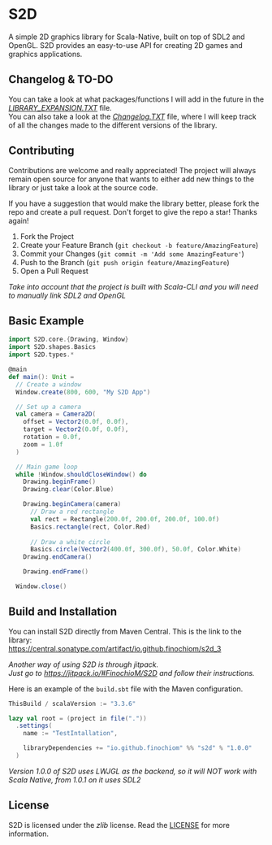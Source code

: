 # S2D

A simple 2D graphics library for Scala-Native, built on top of SDL2 and OpenGL. S2D provides an easy-to-use API for creating 2D games and graphics applications.

## Changelog & TO-DO
You can take a look at what packages/functions I will add in the future in the _[LIBRARY_EXPANSION.TXT](https://github.com/FinochioM/S2D/blob/master/LIBRARY_EXPANSION.txt)_ file.
</br> You can also take a look at the _[Changelog.TXT](https://github.com/FinochioM/S2D/blob/master/Changelog.txt)_ file, where I will keep track of all the changes made to the different versions of the library.

## Contributing
Contributions are welcome and really appreciated! The project will always remain open source for anyone that wants to either add new things to the library or just take a look at the source code.

If you have a suggestion that would make the library better, please fork the repo and create a pull request.
Don't forget to give the repo a star! Thanks again!

1. Fork the Project
2. Create your Feature Branch (`git checkout -b feature/AmazingFeature`)
3. Commit your Changes (`git commit -m 'Add some AmazingFeature'`)
4. Push to the Branch (`git push origin feature/AmazingFeature`)
5. Open a Pull Request

_Take into account that the project is built with Scala-CLI and you will need to manually link SDL2 and OpenGL_

## Basic Example

```scala
import S2D.core.{Drawing, Window}
import S2D.shapes.Basics
import S2D.types.*

@main
def main(): Unit =
  // Create a window
  Window.create(800, 600, "My S2D App")

  // Set up a camera
  val camera = Camera2D(
    offset = Vector2(0.0f, 0.0f),
    target = Vector2(0.0f, 0.0f),
    rotation = 0.0f,
    zoom = 1.0f
  )

  // Main game loop
  while !Window.shouldCloseWindow() do
    Drawing.beginFrame()
    Drawing.clear(Color.Blue)

    Drawing.beginCamera(camera)
      // Draw a red rectangle
      val rect = Rectangle(200.0f, 200.0f, 200.0f, 100.0f)
      Basics.rectangle(rect, Color.Red)
      
      // Draw a white circle
      Basics.circle(Vector2(400.0f, 300.0f), 50.0f, Color.White)
    Drawing.endCamera()

    Drawing.endFrame()

  Window.close()
```

## Build and Installation
You can install S2D directly from Maven Central. This is the link to the library:
</br> https://central.sonatype.com/artifact/io.github.finochiom/s2d_3

_Another way of using S2D is through jitpack._
</br> _Just go to https://jitpack.io/#FinochioM/S2D and follow their instructions._

Here is an example of the ```build.sbt``` file with the Maven configuration.

```scala
ThisBuild / scalaVersion := "3.3.6"

lazy val root = (project in file("."))
  .settings(
    name := "TestIntallation",

    libraryDependencies += "io.github.finochiom" %% "s2d" % "1.0.0"
  )
```
_Version 1.0.0 of S2D uses LWJGL as the backend, so it will NOT work with Scala Native, from 1.0.1 on it uses SDL2_

## License
S2D is licensed under the *zlib* license. Read the [LICENSE](https://github.com/FinochioM/S2D/blob/master/LICENSE) for more information.